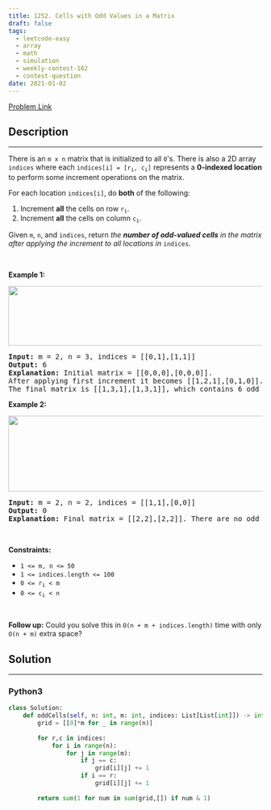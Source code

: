 ```yaml
---
title: 1252. Cells with Odd Values in a Matrix
draft: false
tags: 
  - leetcode-easy
  - array
  - math
  - simulation
  - weekly-contest-162
  - contest-question
date: 2021-01-02
---
```


[Problem Link](https://leetcode.com/problems/cells-with-odd-values-in-a-matrix/)

## Description

---
<p>There is an <code>m x n</code> matrix that is initialized to all <code>0</code>&#39;s. There is also a 2D array <code>indices</code> where each <code>indices[i] = [r<sub>i</sub>, c<sub>i</sub>]</code> represents a <strong>0-indexed location</strong> to perform some increment operations on the matrix.</p>

<p>For each location <code>indices[i]</code>, do <strong>both</strong> of the following:</p>

<ol>
	<li>Increment <strong>all</strong> the cells on row <code>r<sub>i</sub></code>.</li>
	<li>Increment <strong>all</strong> the cells on column <code>c<sub>i</sub></code>.</li>
</ol>

<p>Given <code>m</code>, <code>n</code>, and <code>indices</code>, return <em>the <strong>number of odd-valued cells</strong> in the matrix after applying the increment to all locations in </em><code>indices</code>.</p>

<p>&nbsp;</p>
<p><strong class="example">Example 1:</strong></p>
<img alt="" src="https://assets.leetcode.com/uploads/2019/10/30/e1.png" style="width: 600px; height: 118px;" />
<pre>
<strong>Input:</strong> m = 2, n = 3, indices = [[0,1],[1,1]]
<strong>Output:</strong> 6
<strong>Explanation:</strong> Initial matrix = [[0,0,0],[0,0,0]].
After applying first increment it becomes [[1,2,1],[0,1,0]].
The final matrix is [[1,3,1],[1,3,1]], which contains 6 odd numbers.
</pre>

<p><strong class="example">Example 2:</strong></p>
<img alt="" src="https://assets.leetcode.com/uploads/2019/10/30/e2.png" style="width: 600px; height: 150px;" />
<pre>
<strong>Input:</strong> m = 2, n = 2, indices = [[1,1],[0,0]]
<strong>Output:</strong> 0
<strong>Explanation:</strong> Final matrix = [[2,2],[2,2]]. There are no odd numbers in the final matrix.
</pre>

<p>&nbsp;</p>
<p><strong>Constraints:</strong></p>

<ul>
	<li><code>1 &lt;= m, n &lt;= 50</code></li>
	<li><code>1 &lt;= indices.length &lt;= 100</code></li>
	<li><code>0 &lt;= r<sub>i</sub> &lt; m</code></li>
	<li><code>0 &lt;= c<sub>i</sub> &lt; n</code></li>
</ul>

<p>&nbsp;</p>
<p><strong>Follow up:</strong> Could you solve this in <code>O(n + m + indices.length)</code> time with only <code>O(n + m)</code> extra space?</p>


## Solution

---
### Python3
``` py title='cells-with-odd-values-in-a-matrix'
class Solution:
    def oddCells(self, n: int, m: int, indices: List[List[int]]) -> int:
        grid = [[0]*m for _ in range(n)]
        
        for r,c in indices:
            for i in range(n):
                for j in range(m):
                    if j == c:
                        grid[i][j] += 1
                    if i == r: 
                        grid[i][j] += 1
        
        return sum(1 for num in sum(grid,[]) if num & 1)
                    
        
```

